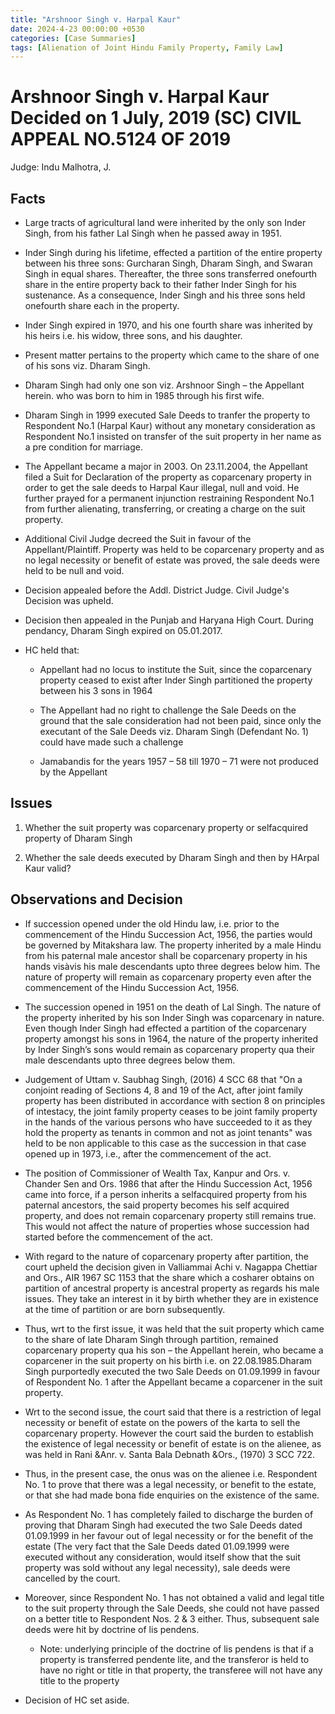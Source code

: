 ```yaml
---
title: "Arshnoor Singh v. Harpal Kaur"
date: 2024-4-23 00:00:00 +0530
categories: [Case Summaries]
tags: [Alienation of Joint Hindu Family Property, Family Law]
---
```


# Arshnoor Singh v. Harpal Kaur Decided on 1 July, 2019 (SC) CIVIL APPEAL NO.5124 OF 2019

Judge: Indu Malhotra, J.

## Facts

* Large tracts of agricultural land were inherited by the only son Inder Singh, from his father Lal Singh when he passed away in 1951.

* Inder Singh during his lifetime, effected a partition of the entire property between his three sons: Gurcharan Singh, Dharam Singh, and Swaran Singh in equal shares. Thereafter, the three sons transferred onefourth share in the entire property back to their father Inder Singh for his sustenance. As a consequence, Inder Singh and his three sons held onefourth share each in the property. 

* Inder Singh expired in 1970, and his one fourth share was inherited by his heirs i.e. his widow, three sons, and his daughter.

* Present matter pertains to the property which came to the share of one of his sons viz. Dharam Singh.

* Dharam Singh had only one son viz. Arshnoor Singh – the Appellant herein.  who was born to him in 1985 through his first wife.

* Dharam Singh in 1999 executed Sale Deeds to tranfer the property to Respondent No.1 (Harpal Kaur) without any monetary consideration as Respondent No.1 insisted on transfer of the suit property in her name as a pre condition for marriage.

* The Appellant became a major in 2003. On 23.11.2004, the Appellant filed a Suit for Declaration of the property as coparcenary property in order to get the sale deeds to Harpal Kaur illegal, null and void. He further prayed for a permanent injunction  restraining Respondent No.1 from further alienating, transferring, or creating a charge on the suit property.

* Additional Civil Judge decreed the Suit in favour of the Appellant/Plaintiff. Property was held to be coparcenary property and as no legal necessity or benefit of estate was proved, the sale deeds were held to be null and void.

* Decision appealed before the Addl. District Judge. Civil Judge's Decision was upheld.

* Decision then appealed in the Punjab and Haryana High Court. During pendancy, Dharam Singh expired on 05.01.2017.

* HC held that:
  
   * Appellant had no locus to institute the Suit, since the coparcenary property ceased to exist after Inder Singh partitioned the property between his 3 sons in 1964
     
   * The Appellant had no right to challenge the Sale Deeds on the ground that the sale consideration had not been paid, since only the executant of the Sale Deeds viz. Dharam Singh (Defendant No. 1) could have made such a challenge
 
   * Jamabandis for the years 1957 – 58 till 1970 – 71 were not produced by the Appellant
 
## Issues 

1. Whether the suit property was coparcenary property or selfacquired property of Dharam Singh

2. Whether the sale deeds executed by Dharam Singh and then by HArpal Kaur valid?

## Observations and Decision 

* If succession opened under the old Hindu law, i.e. prior to the commencement of the Hindu Succession Act, 1956, the parties would be governed by Mitakshara law. The property inherited by a male Hindu from his paternal male ancestor shall be coparcenary property in his hands visàvis his male descendants upto three degrees below him. The nature of property will remain as coparcenary property even after the commencement of the Hindu Succession Act, 1956.

* The succession opened in 1951 on the death of Lal Singh. The nature of the property inherited by his son Inder Singh was coparcenary in nature. Even though Inder Singh had effected a partition of the coparcenary property amongst his sons in 1964, the nature of the property inherited by Inder Singh’s sons would remain as coparcenary property qua their male descendants upto three degrees below them.

* Judgement of Uttam v. Saubhag Singh, (2016) 4 SCC 68 that "On a conjoint reading of Sections 4, 8 and 19 of the Act, after joint family property has been distributed in accordance with section 8 on principles of intestacy, the joint family property ceases to be joint family property in the hands of the various persons who have succeeded to it as they hold the property as tenants in common and not as joint tenants" was held to be non applicable to this case as the succession in that case opened up in 1973, i.e., after the commencement of the act.

* The position of Commissioner of Wealth Tax, Kanpur and Ors. v. Chander Sen and Ors. 1986 that after the Hindu Succession Act, 1956 came into force, if a person inherits a selfacquired property from his paternal ancestors, the said property becomes his self acquired property, and does not remain coparcenary property still remains true. This would not affect the nature of properties whose succession had started before the commencement of the act.

* With regard to the nature of coparcenary property after partition, the court upheld the decision given in Valliammai Achi v. Nagappa Chettiar and Ors., AIR 1967 SC 1153 that the share which a cosharer obtains on partition of ancestral property is ancestral property as regards his male issues. They take an interest in it by birth whether they are in existence at the time of partition or are born subsequently.

* Thus, wrt to the first issue, it was held that the suit property which came to the share of late Dharam Singh through partition, remained coparcenary property qua his son – the Appellant herein, who became a coparcener in the suit property on his birth i.e. on 22.08.1985.Dharam Singh purportedly executed the two Sale Deeds on 01.09.1999 in favour of Respondent No. 1 after the Appellant became a coparcener in the suit property.

* Wrt to the second issue, the court said that there is a restriction of legal necessity or benefit of estate on the powers of the karta to sell the coparcenary property. However the court said the burden to establish the existence of legal necessity or benefit of estate is on the alienee, as was held in Rani &Anr. v. Santa Bala Debnath &Ors., (1970) 3 SCC 722.

* Thus, in the present case, the onus was on the alienee i.e. Respondent No. 1 to prove that there was a legal necessity, or benefit to the estate, or that she had made bona fide enquiries on the existence of the same.

* As Respondent No. 1 has completely failed to discharge the burden of proving that Dharam Singh had executed the two Sale Deeds dated 01.09.1999 in her favour out of legal necessity or for the benefit of the estate (The very fact that the Sale Deeds dated 01.09.1999 were executed without any consideration, would itself show that the suit property was sold without any legal necessity), sale deeds were cancelled by the court. 

* Moreover, since Respondent No. 1 has not obtained a valid and legal title to the suit property through the Sale Deeds, she could not have passed on a better title to Respondent Nos. 2 & 3 either. Thus, subsequent sale deeds were hit by doctrine of lis pendens.
   
   * Note: underlying principle of the doctrine of lis pendens is that if a property is transferred pendente lite, and the transferor is held to have no right or title in that property, the transferee will not have any title to the property

* Decision of HC set aside. 
